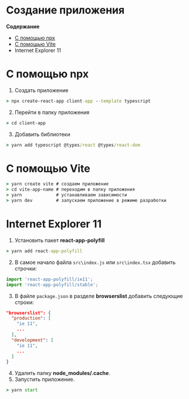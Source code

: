 # Создание приложения
**Содержание**
* [С помощью npx](#с-помощью-npx)
* [С помощью Vite](#с-помощью-vite)
* Internet Explorer 11  

# С помощью npx
1. Создать приложение
```cmd
> npx create-react-app client-app --template typescript
```
2. Перейти в папку приложения
```cmd
> cd client-app
```
3. Добавить библиотеки
```cmd
> yarn add typescript @types/react @types/react-dom
```

# С помощью Vite
```cmd
> yarn create vite # создаем приложение
> cd vite-app-name # переходим в папку приложения
> yarn             # устанавливаем зависимости
> yarn dev         # запускаем приложение в режиме разработки
```

# Internet Explorer 11
1. Установить пакет **react-app-polyfill**
```cmd
> yarn add react-app-polyfill
```
2. В самое начало файла `src\index.js` или `src\index.tsx` добавить строчки:
```javascript
import 'react-app-polyfill/ie11';
import 'react-app-polyfill/stable';
```
3. В файле `package.json` в разделе **browserslist** добавить следующие строки:
```json
"browserslist": {
  "production": [
    "ie 11",
    ...
  ],
  "development": [
    "ie 11",
    ...
  ]
}
```
4. Удалить папку **node_modules/.cache**.
5. Запустить приложение.
```cmd
> yarn start
```
